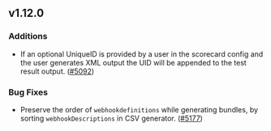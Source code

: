 ## v1.12.0

### Additions

- If an optional UniqueID is provided by a user in the scorecard config and the user generates XML output the UID will be appended to the test result output. ([#5092](https://github.com/operator-framework/operator-sdk/pull/5092))

### Bug Fixes

- Preserve the order of `webhookdefinitions` while generating bundles,  by sorting `webhookDescriptions` in CSV generator. ([#5177](https://github.com/operator-framework/operator-sdk/pull/5177))
